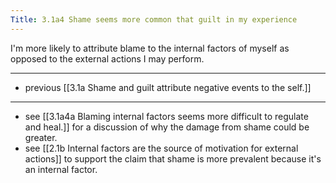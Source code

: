 ```yaml
---
Title: 3.1a4 Shame seems more common that guilt in my experience
---
```

I'm more likely to attribute blame to the internal factors of myself as opposed to the external actions I may perform.

---

- previous [[3.1a Shame and guilt attribute negative events to the self.]]

---

- see [[3.1a4a Blaming internal factors seems more difficult to regulate and heal.]] for a discussion of why the damage from shame could be greater.
- see [[2.1b Internal factors are the source of motivation for external actions]] to support the claim that shame is more prevalent because it's an internal factor.
